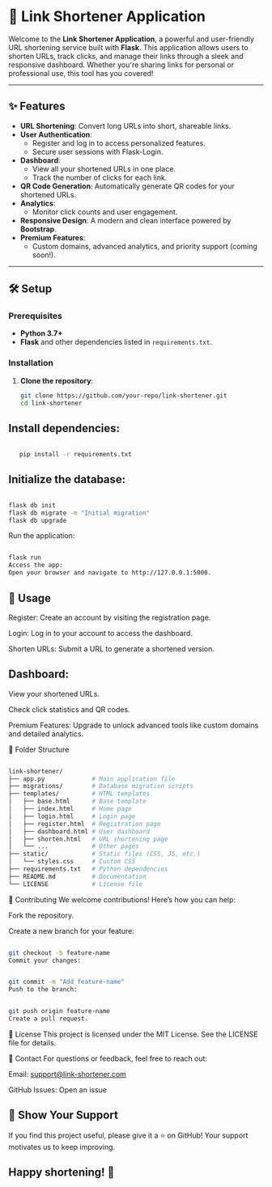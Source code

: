 # 🔗 Link Shortener Application

Welcome to the **Link Shortener Application**, a powerful and user-friendly URL shortening service built with **Flask**. This application allows users to shorten URLs, track clicks, and manage their links through a sleek and responsive dashboard. Whether you're sharing links for personal or professional use, this tool has you covered!

---

## ✨ Features

- **URL Shortening**: Convert long URLs into short, shareable links.
- **User Authentication**:
  - Register and log in to access personalized features.
  - Secure user sessions with Flask-Login.
- **Dashboard**:
  - View all your shortened URLs in one place.
  - Track the number of clicks for each link.
- **QR Code Generation**: Automatically generate QR codes for your shortened URLs.
- **Analytics**:
  - Monitor click counts and user engagement.
- **Responsive Design**: A modern and clean interface powered by **Bootstrap**.
- **Premium Features**:
  - Custom domains, advanced analytics, and priority support (coming soon!).

---

## 🛠️ Setup

### Prerequisites
- **Python 3.7+**
- **Flask** and other dependencies listed in `requirements.txt`.

### Installation

1. **Clone the repository**:
   ```bash 
   git clone https://github.com/your-repo/link-shortener.git
   cd link-shortener
   
## Install dependencies:

```bash 
  
   pip install -r requirements.txt
```
## Initialize the database:

```bash

flask db init
flask db migrate -m "Initial migration"
flask db upgrade
```
Run the application:

```bash

flask run
Access the app:
Open your browser and navigate to http://127.0.0.1:5000.
```
## 🚀 Usage
Register: Create an account by visiting the registration page.

Login: Log in to your account to access the dashboard.

Shorten URLs: Submit a URL to generate a shortened version.

## Dashboard:

View your shortened URLs.

Check click statistics and QR codes.

Premium Features: Upgrade to unlock advanced tools like custom domains and detailed analytics.

📂 Folder Structure
```bash

link-shortener/
├── app.py             # Main application file
├── migrations/        # Database migration scripts
├── templates/         # HTML templates
│   ├── base.html      # Base template
│   ├── index.html     # Home page
│   ├── login.html     # Login page
│   ├── register.html  # Registration page
│   ├── dashboard.html # User dashboard
│   ├── shorten.html   # URL shortening page
│   └── ...            # Other pages
├── static/            # Static files (CSS, JS, etc.)
│   └── styles.css     # Custom CSS
├── requirements.txt   # Python dependencies
├── README.md          # Documentation
└── LICENSE            # License file

```
🤝 Contributing
We welcome contributions! Here’s how you can help:

Fork the repository.

Create a new branch for your feature:

```bash

git checkout -b feature-name
Commit your changes:
```
```bash

git commit -m "Add feature-name"
Push to the branch:
```
```bash

git push origin feature-name
Create a pull request.
```
📜 License
This project is licensed under the MIT License. See the LICENSE file for details.

📧 Contact
For questions or feedback, feel free to reach out:

Email: support@link-shortener.com

GitHub Issues: Open an issue

## 🌟 Show Your Support
If you find this project useful, please give it a ⭐️ on GitHub! Your support motivates us to keep improving.

## Happy shortening! 🎉
